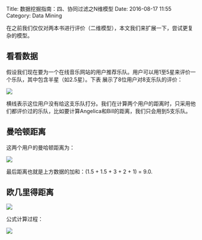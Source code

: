 Title: 数据挖掘指南：四、协同过滤之N维模型
Date: 2016-08-17 11:55
Category: Data Mining

在之前我们仅仅对两本书进行评价（二维模型），本文我们来扩展一下，尝试更复杂的模型。

## 看看数据

假设我们现在要为一个在线音乐网站的用户推荐乐队。用户可以用1至5星来评价一个乐队，其中包含半星（如2.5星）。下表
展示了8位用户对8支乐队的评价：

![](http://i1.buimg.com/1949/8a27194c3cc98d2f.png)


横线表示这位用户没有给这支乐队打分。我们在计算两个用户的距离时，只采用他们都评价过的乐队，比如要计算Angelica和Bill的距离，我们只会用到5支乐队。

## 曼哈顿距离

这两个用户的曼哈顿距离为：

![](http://i4.buimg.com/1949/3c46fb4275bb621a.png)

最后距离也就是上方数据的加和：(1.5 + 1.5 + 3 + 2 + 1) = 9.0.

## 欧几里得距离

![](http://i4.buimg.com/1949/ea529629e56e6a82.png)

公式计算过程：

![](http://i4.buimg.com/1949/c6a4c7870b5e3f72.png)


